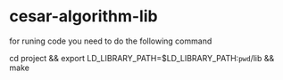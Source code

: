 # cesar-algorithm-lib

for runing code you need to do the following command 

cd project && export LD_LIBRARY_PATH=$LD_LIBRARY_PATH:`pwd`/lib && make
